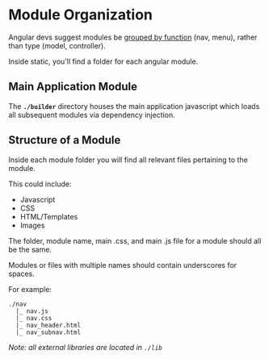 # Module Organization

Angular devs suggest modules be [grouped by function](http://henriquat.re/modularizing-angularjs/modularizing-angular-applications/modularizing-angular-applications.html) (nav, menu), rather than type (model, controller).

Inside static, you'll find a folder for each angular module.


## Main Application Module

The **`./builder`** directory houses the main application javascript which loads all subsequent modules via dependency injection.


## Structure of a Module

Inside each module folder you will find all relevant files pertaining to the module.

This could include:
* Javascript
* CSS
* HTML/Templates
* Images

The folder, module name, main .css, and main .js file for a module should all be the same.

Modules or files with multiple names should contain underscores for spaces.

For example:
````
./nav
  |_ nav.js
  |_ nav.css
  |_ nav_header.html
  |_ nav_subnav.html
````


_Note: all external libraries are located in `./lib`_
